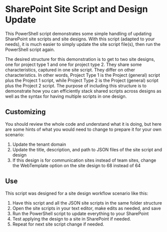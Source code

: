 # SharePoint Site Script and Design Update
This PowerShell script demonstrates some simple handling of updating SharePoint site scripts and site designs. With this script (adapted to your needs), it is much easier to simply update the site script file(s), then run the PowerShell script again. 

The desired structure for this demonstration is to get to two site designs, one for project type 1 and one for project type 2. They share some characteristics, captured in one site script. They differ on other characteristics. In other words, Project Type 1 is the Project (general) script plus the Project 1 script, while Project Type 2 is the Project (general) script plus the Project 2 script. The purpose of including this structure is to demonstrate how you can efficiently stack shared scripts across designs as well as the syntax for having multiple scripts in one design.

## Customizing
You should review the whole code and understand what it is doing, but here are some hints of what you would need to change to prepare it for your own scenario:
1. Update the tenant domain
2. Update the title, description, and path to JSON files of the site script and design
3. If this design is for communication sites instead of team sites, change the WebTemplate option on the site design to 68 instead of 64

## Use
This script was designed for a site design workflow scenario like this:
1. Have this script and all the JSON site scripts in the same folder structure
2. Open the site scripts in your text editor, make edits as needed, and save
3. Run the PowerShell script to update everything to your SharePoint
4. Test applying the design to a site in SharePoint if needed.
5. Repeat for next site script change if needed.
